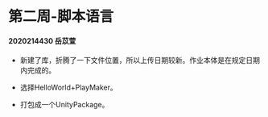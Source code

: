 # 第二周-脚本语言

#### 2020214430 岳苡萱

- 新建了库，折腾了一下文件位置，所以上传日期较新。作业本体是在规定日期内完成的。

- 选择HelloWorld+PlayMaker。

- 打包成一个UnityPackage。

